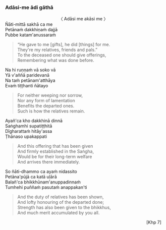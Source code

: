 ### Adāsi-me ādi gāthā<a id="adasi-me-adi-gatha"></a>

<center>
 〈 Adāsi me akāsi me 〉
</center>
Ñāti-mittā sakhā ca me<br>
Petānaṁ dakkhiṇaṁ dajjā<br>
Pubbe katam'anussaraṁ

<div class="english">

> “He gave to me [gifts], he did [things] for me.\
> They're my relatives, friends and pals.”\
> To the deceased one should give offerings,\
> Remembering what was done before.

</div>

Na hi ruṇṇaṁ vā soko vā\
Yā v'aññā paridevanā\
Na taṁ petānam'atthāya\
Evaṁ tiṭṭhanti ñātayo

<div class="english">

> For neither weeping nor sorrow,\
> Nor any form of lamentation\
> Benefits the departed ones.\
> Such is how the relatives remain.

</div>

Ayañ'ca kho dakkhinā dinnā\
Saṅghamhi supatiṭṭhitā\
Dīgharattaṁ hitāy'assa\
Ṭhānaso upakappati

<div class="english">

> And this offering that has been given\
> And firmly established in the Saṅgha,\
> Would be for their long-term welfare\
> And arrives there immediately.

</div>

So ñāti-dhammo ca ayaṁ nidassito\
Petāna'pūjā ca katā uḷārā\
Balañ'ca bhikkhūnam'anuppadinnaṁ\
Tumhehi puññaṁ pasutaṁ anappakan'ti

<div class="english">

> And the duty of relatives has been shown,\
> And lofty honouring of the departed done;\
> Strength has also been given to the bhikkhus,\
> And much merit accumulated by you all.

</div>

<p style="text-align:right;">[Khp 7]</p>

